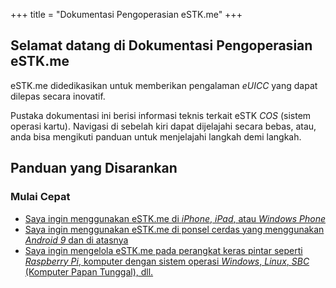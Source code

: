 +++
title = "Dokumentasi Pengoperasian eSTK.me"
+++

## Selamat datang di Dokumentasi Pengoperasian eSTK.me

eSTK.me didedikasikan untuk memberikan pengalaman _eUICC_ yang dapat dilepas secara inovatif.

Pustaka dokumentasi ini berisi informasi teknis terkait eSTK _COS_ (sistem operasi kartu). Navigasi di sebelah kiri dapat dijelajahi secara bebas, atau, anda bisa mengikuti panduan untuk menjelajahi langkah demi langkah.

## Panduan yang Disarankan

### Mulai Cepat
- [Saya ingin menggunakan eSTK.me di _iPhone_, _iPad_, atau _Windows Phone_](./quickstart/stk-menu)
- [Saya ingin menggunakan eSTK.me di ponsel cerdas yang menggunakan _Android 9_ dan di atasnya](./quickstart/omapi)
- [Saya ingin mengelola eSTK.me pada perangkat keras pintar seperti _Raspberry Pi_, komputer dengan sistem operasi _Windows_, _Linux_, _SBC_ (Komputer Papan Tunggal), dll.](./quickstart/pcsc)